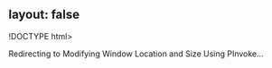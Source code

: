 layout: false
---
!DOCTYPE html>
<html>
	<head>
		<title>Redirecting to Modifying Window Location and Size Using PInvoke</title>
  		<link rel="canonical" href="http://improve.dk/modifying-window-location-and-size/"/>
		<meta http-equiv="content-type" content="text/html; charset=utf-8" />
		<meta http-equiv="refresh" content="0;url=http://improve.dk/modifying-window-location-and-size/" />
	</head>
	<body>
		Redirecting to Modifying Window Location and Size Using PInvoke...
	</body>
</html>